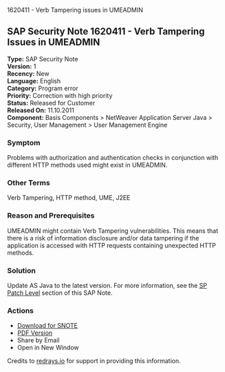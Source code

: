 1620411 - Verb Tampering issues in UMEADMIN

## SAP Security Note 1620411 - Verb Tampering Issues in UMEADMIN

**Type:** SAP Security Note  
**Version:** 1  
**Recency:** New  
**Language:** English  
**Category:** Program error  
**Priority:** Correction with high priority  
**Status:** Released for Customer  
**Released On:** 11.10.2011  
**Component:** Basis Components > NetWeaver Application Server Java > Security, User Management > User Management Engine

### Symptom
Problems with authorization and authentication checks in conjunction with different HTTP methods used might exist in UMEADMIN.

### Other Terms
Verb Tampering, HTTP method, UME, J2EE

### Reason and Prerequisites
UMEADMIN might contain Verb Tampering vulnerabilities. This means that there is a risk of information disclosure and/or data tampering if the application is accessed with HTTP requests containing unexpected HTTP methods.

### Solution
Update AS Java to the latest version. For more information, see the [SP Patch Level](https://me.sap.com/notes/1620411) section of this SAP Note.

### Actions
- [Download for SNOTE](https://notesdownloads.sap.com/note/0040000017291732017)
- [PDF Version](https://userapps.support.sap.com/sap/support/sfm/notes/print/0001620411?language=en-US&token=9013C5C921364C476EE6EE24BDC83C8F)
- Share by Email
- Open in New Window

Credits to [redrays.io](https://redrays.io) for support in providing this information.